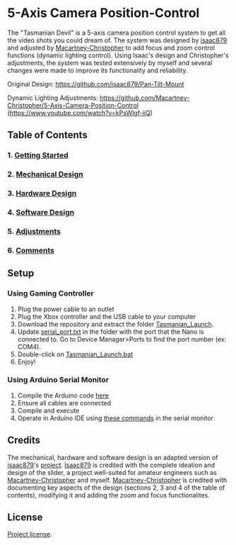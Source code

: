 # 5-Axis Camera Position-Control
  The "Tasmanian Devil" is a 5-axis camera position control system to get all the video shots you could dream of. The system was designed by [isaac879](https://github.com/isaac879) and adjusted by [Macartney-Christopher](https://github.com/Macartney-Christopher) to add focus and zoom control functions (dynamic lighting control). Using Isaac's design and Christopher's adjustments, the system was tested extensively by myself and several changes were made to improve its functionality and reliability.
  
  Original Design: https://github.com/isaac879/Pan-Tilt-Mount 
  
  Dynamic Lighting Adjustments: https://github.com/Macartney-Christopher/5-Axis-Camera-Position-Control (https://www.youtube.com/watch?v=kPsWlgf-iiQ)
 

## Table of Contents
### 1. [Getting Started](Start.md)
### 2. [Mechanical Design](Mechanical.md)
### 3. [Hardware Design](Hardware.md)
### 4. [Software Design](Software.md)
### 5. [Adjustments](Adjustments.md)
### 6. [Comments](Comments.md)

## Setup 
### Using Gaming Controller
1. Plug the power cable to an outlet
2. Plug the Xbox controller and the USB cable to your computer
3. Download the repository and extract the folder [Tasmanian_Launch](Tasmanian_Launch).
4. Update [serial_port.txt](Tasmanian_Launch/serial_port.txt) in the folder with the port that the Nano is connected to. Go to Device Manager>Ports to find the port number (ex: COM4).
5. Double-click on [Tasmanian_Launch.bat](Tasmanian_Launch/Tasmanian_Launch.bat)
6. Enjoy!

### Using Arduino Serial Monitor
1. Compile the Arduino code [here](FlashStorage_PanTiltMount/FlashStorage_PanTiltMount.ino) 
3. Ensure all cables are connected
4. Compile and execute
5. Operate in Arduino IDE using [these commands](FlashStorage_PanTiltMount/5-Axis_Position_Control_Commands.pdf) in the serial monitor

## Credits
  The mechanical, hardware and software design is an adapted version of [isaac879](https://github.com/isaac879)'s [project](https://github.com/isaac879/Pan-Tilt-Mount). [Isaac879](https://github.com/isaac879) is credited with the complete ideation and design of the slider, a project well-suited for amateur engineers such as [Macartney-Christopher](https://github.com/Macartney-Christopher) and myself. [Macartney-Christopher](https://github.com/Macartney-Christopher) is credited with documenting key aspects of the design (sections 2, 3 and 4 of the table of contents), modifying it and adding the zoom and focus functionalites. 
  
## License
[Project license](LICENSE).
